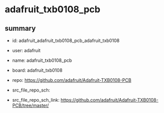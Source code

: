 # adafruit_txb0108_pcb
 
## summary 
* id: adafruit_adafruit_txb0108_pcb_adafruit_txb0108
* user: adafruit
* name: adafruit_txb0108_pcb
* board: adafruit_txb0108
* repo: https://github.com/adafruit/Adafruit-TXB0108-PCB



* src_file_repo_sch: 
* src_file_repo_sch_link: https://github.com/adafruit/Adafruit-TXB0108-PCB/tree/master/






